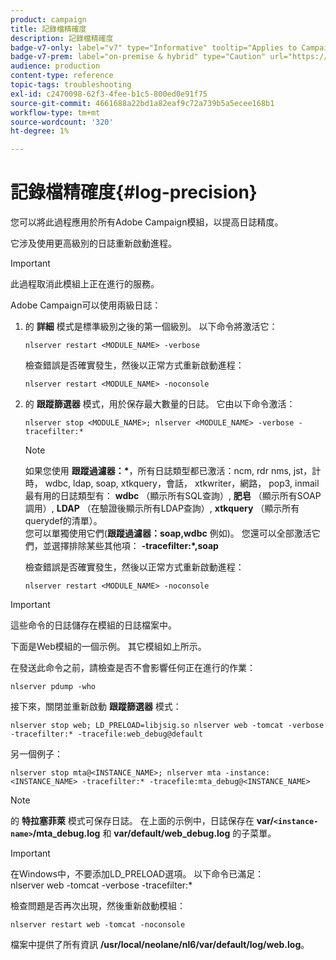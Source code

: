 ```yaml
---
product: campaign
title: 記錄檔精確度
description: 記錄檔精確度
badge-v7-only: label="v7" type="Informative" tooltip="Applies to Campaign Classic v7 only"
badge-v7-prem: label="on-premise & hybrid" type="Caution" url="https://experienceleague.adobe.com/docs/campaign-classic/using/installing-campaign-classic/architecture-and-hosting-models/hosting-models-lp/hosting-models.html" tooltip="Applies to on-premise and hybrid deployments only"
audience: production
content-type: reference
topic-tags: troubleshooting
exl-id: c2470098-62f3-4fee-b1c5-800ed0e91f75
source-git-commit: 4661688a22bd1a82eaf9c72a739b5a5ecee168b1
workflow-type: tm+mt
source-wordcount: '320'
ht-degree: 1%

---
```


# 記錄檔精確度{#log-precision}



您可以將此過程應用於所有Adobe Campaign模組，以提高日誌精度。

它涉及使用更高級別的日誌重新啟動進程。

>[!IMPORTANT]
>
>此過程取消此模組上正在進行的服務。

Adobe Campaign可以使用兩級日誌：

1. 的 **詳細** 模式是標準級別之後的第一個級別。 以下命令將激活它：

   ```
   nlserver restart <MODULE_NAME> -verbose 
   ```

   檢查錯誤是否確實發生，然後以正常方式重新啟動進程：

   ```
   nlserver restart <MODULE_NAME> -noconsole
   ```

1. 的 **跟蹤篩選器** 模式，用於保存最大數量的日誌。 它由以下命令激活：

   ```
   nlserver stop <MODULE_NAME>; nlserver <MODULE_NAME> -verbose -tracefilter:*
   ```

   >[!NOTE]
   >
   >如果您使用 **跟蹤過濾器：&#42;**，所有日誌類型都已激活：ncm, rdr nms, jst，計時， wdbc, ldap, soap, xtkquery，會話， xtkwriter，網路， pop3, inmail\
   >最有用的日誌類型有： **wdbc** （顯示所有SQL查詢）, **肥皂** （顯示所有SOAP調用）, **LDAP** （在驗證後顯示所有LDAP查詢）, **xtkquery** （顯示所有querydef的清單）。\
   >您可以單獨使用它們(**跟蹤過濾器：soap,wdbc** 例如)。 您還可以全部激活它們，並選擇排除某些其他項： **-tracefilter:&#42;,soap**

   檢查錯誤是否確實發生，然後以正常方式重新啟動進程：

   ```
   nlserver restart <MODULE_NAME> -noconsole
   ```

>[!IMPORTANT]
>
>這些命令的日誌儲存在模組的日誌檔案中。

下面是Web模組的一個示例。 其它模組如上所示。

在發送此命令之前，請檢查是否不會影響任何正在進行的作業：

```
nlserver pdump -who
```

接下來，關閉並重新啟動 **跟蹤篩選器** 模式：

```
nlserver stop web; LD_PRELOAD=libjsig.so nlserver web -tomcat -verbose -tracefilter:* -tracefile:web_debug@default
```

另一個例子：

```
nlserver stop mta@<INSTANCE_NAME>; nlserver mta -instance:<INSTANCE_NAME> -tracefilter:* -tracefile:mta_debug@<INSTANCE_NAME>
```

>[!NOTE]
>
>的 **特拉塞菲萊** 模式可保存日誌。 在上面的示例中，日誌保存在 **var/`<instance-name>`/mta_debug.log** 和 **var/default/web_debug.log** 的子菜單。

>[!IMPORTANT]
>
>在Windows中，不要添加LD_PRELOAD選項。 以下命令已滿足：\
>nlserver web -tomcat -verbose -tracefilter:&#42;

檢查問題是否再次出現，然後重新啟動模組：

```
nlserver restart web -tomcat -noconsole
```

檔案中提供了所有資訊 **/usr/local/neolane/nl6/var/default/log/web.log**。

